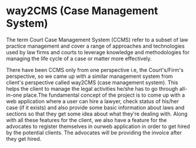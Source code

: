 # way2CMS (Case Management System)
The term Court Case Management System (CCMS) refer to a subset of law practice management and cover a range of approaches and technologies
used by law firms and courts to leverage knowledge and methodologies for managing the life cycle of a case or matter more effectively.

There have been CCMS only from one perspective i.e, the Court's/Firm's perspective, so we came up with a similar management system from
client's perspective called way2CMS (case management system). This helps the client to manage the legal activities he/she has to go 
through all-in-one place.The fundamental concept of the project is to come up with a web application where a user can hire a lawyer, 
check status of his/her case (if it exists) and also provide some basic information about laws and sections so that they get some idea
about what they're dealing with.
Along with all these features for the client, we also have a feature for the advocates to register themselves in ourweb application in
order to get hired by the potential clients. The advocates will be providing the invoice after they get hired.
 
